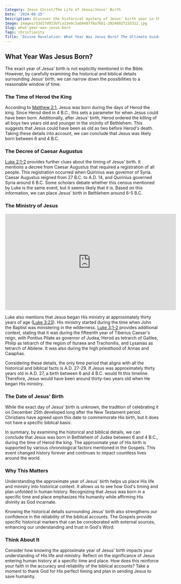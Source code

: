 ```yaml
---
Category: Jesus Christ/The Life of Jesus/Jesus’ Birth
Date: '2024-08-25'
Description: Discover the historical mystery of Jesus' birth year in this insightful article, exploring the prevailing theories and evidence surrounding the date.
Image: images/53d17d913bfca33e0c3ab9487f8a76b1-20240927155312.jpg
Slug: what-year-was-jesus-born
Tags: christianity
Title: 'Divine Revelation: What Year Was Jesus Born? The Ultimate Guide'
---
```


## What Year Was Jesus Born?

The exact year of Jesus' birth is not explicitly mentioned in the Bible. However, by carefully examining the historical and biblical details surrounding Jesus' birth, we can narrow down the possibilities to a reasonable window of time.

### The Time of Herod the King

According to [Matthew 2:1](https://www.bibleref.com/Matthew/2/Matthew-2-1.html), Jesus was born during the days of Herod the king. Since Herod died in 4 B.C., this sets a parameter for when Jesus could have been born. Additionally, after Jesus' birth, Herod ordered the killing of all boys two years old and younger in the vicinity of Bethlehem. This suggests that Jesus could have been as old as two before Herod's death. Taking these details into account, we can conclude that Jesus was likely born between 6 and 4 B.C.

### The Decree of Caesar Augustus

[Luke 2:1-2](https://www.bibleref.com/Luke/2/Luke-2-1.html) provides further clues about the timing of Jesus' birth. It mentions a decree from Caesar Augustus that required a registration of all people. This registration occurred when Quirinius was governor of Syria. Caesar Augustus reigned from 27 B.C. to A.D. 14, and Quirinius governed Syria around 6 B.C. Some scholars debate whether this census mentioned by Luke is the same event, but it seems likely that it is. Based on this information, we can place Jesus' birth in Bethlehem around 6-5 B.C.

### The Ministry of Jesus


<iframe width="560" height="315" src="https://www.youtube.com/embed/ITya-4HnAZ4" frameborder="0" allow="autoplay; encrypted-media" allowfullscreen></iframe>


Luke also mentions that Jesus began His ministry at approximately thirty years of age ([Luke 3:23](https://www.bibleref.com/Luke/3/Luke-3-23.html)). His ministry started during the time when John the Baptist was ministering in the wilderness. [Luke 3:1-2](https://www.bibleref.com/Luke/3/Luke-3-1.html) provides additional context, stating that it was during the fifteenth year of Tiberius Caesar's reign, with Pontius Pilate as governor of Judea, Herod as tetrarch of Galilee, Philip as tetrarch of the region of Ituraea and Trachonitis, and Lysanias as tetrarch of Abilene. It was also during the high priesthood of Annas and Caiaphas.

Considering these details, the only time period that aligns with all the historical and biblical facts is A.D. 27-29. If Jesus was approximately thirty years old in A.D. 27, a birth between 6 and 4 B.C. would fit this timeline. Therefore, Jesus would have been around thirty-two years old when He began His ministry.

### The Date of Jesus' Birth

While the exact day of Jesus' birth is unknown, the tradition of celebrating it on December 25th developed long after the New Testament period. Christians have agreed upon this date to commemorate His birth, but it does not have a specific biblical basis.

In summary, by examining the historical and biblical details, we can conclude that Jesus was born in Bethlehem of Judea between 6 and 4 B.C., during the time of Herod the king. The approximate year of His birth is supported by various chronological factors mentioned in the Gospels. This event changed history forever and continues to impact countless lives around the world.

### Why This Matters

Understanding the approximate year of Jesus' birth helps us place His life and ministry into historical context. It allows us to see how God's timing and plan unfolded in human history. Recognizing that Jesus was born in a specific time and place emphasizes His humanity while affirming His divinity as God incarnate.

Knowing the historical details surrounding Jesus' birth also strengthens our confidence in the reliability of the biblical accounts. The Gospels provide specific historical markers that can be corroborated with external sources, enhancing our understanding and trust in God's Word.

### Think About It

Consider how knowing the approximate year of Jesus' birth impacts your understanding of His life and ministry. Reflect on the significance of Jesus entering human history at a specific time and place. How does this reinforce your faith in the accuracy and reliability of the biblical accounts? Take a moment to thank God for His perfect timing and plan in sending Jesus to save humanity.
